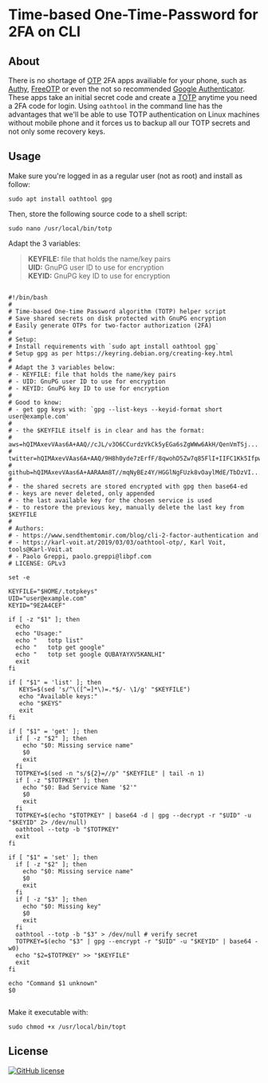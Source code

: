 # Time-based One-Time-Password for 2FA on CLI
## About ##
There is no shortage of [OTP](https://en.wikipedia.org/wiki/One-time_password) 2FA apps availiable for your phone, such as [Authy](https://authy.com), [FreeOTP](https://freeotp.github.io/) or even the not so recommended [Google Authenticator](https://play.google.com/store/apps/details?id=com.google.android.apps.authenticator2&hl=en_us).
These apps take an initial secret code and create a [TOTP](https://en.wikipedia.org/wiki/Time-based_One-time_Password_algorithm) anytime you  need a 2FA code for login.
Using `oathtool` in the command line has the advantages that we'll be able to use TOTP authentication on Linux machines without mobile phone and it forces us to backup all our TOTP secrets and not only some recovery keys.
## Usage ##
Make sure you're logged in as a regular user (not as root) and install as follow:

`sudo apt install oathtool gpg`

Then, store the following source code to a shell script:

`sudo nano /usr/local/bin/totp`

Adapt the 3 variables:
>    **KEYFILE:** file that holds the name/key pairs<br/>
>    **UID:** GnuPG user ID to use for encryption<br />
>    **KEYID:** GnuPG key ID to use for encryption<br />

<pre><code>
#!/bin/bash
# 
# Time-based One-time Password algorithm (TOTP) helper script
# Save shared secrets on disk protected with GnuPG encryption
# Easily generate OTPs for two-factor authorization (2FA)
#
# Setup:
# Install requirements with `sudo apt install oathtool gpg`
# Setup gpg as per https://keyring.debian.org/creating-key.html
#
# Adapt the 3 variables below:
# - KEYFILE: file that holds the name/key pairs
# - UID: GnuPG user ID to use for encryption
# - KEYID: GnuPG key ID to use for encryption
#
# Good to know:
# - get gpg keys with: `gpg --list-keys --keyid-format short user@example.com'
#
# - the $KEYFILE itself is in clear and has the format:
#     aws=hQIMAxevVAas6A+AAQ//cJL/v3O6CCurdzVkCk5yEGa6sZgWWw6AkH/QenVmTSj...
#     twitter=hQIMAxevVAas6A+AAQ/9H8h0yde7zErfF/8qwohD5Zw7q85FlI+IIFC1Kk5Ifpw...
#     github=hQIMAxevVAas6A+AARAAm8T//mqNyBEz4Y/HGGlNgFUzk8vOaylMdE/TbDzVI...
#
# - the shared secrets are stored encrypted with gpg then base64-ed
# - keys are never deleted, only appended
# - the last available key for the chosen service is used
# - to restore the previous key, manually delete the last key from $KEYFILE
#
# Authors:
# - https://www.sendthemtomir.com/blog/cli-2-factor-authentication and
# - https://karl-voit.at/2019/03/03/oathtool-otp/, Karl Voit, tools@Karl-Voit.at
# - Paolo Greppi, paolo.greppi@libpf.com
# LICENSE: GPLv3

set -e

KEYFILE="$HOME/.totpkeys"
UID="user@example.com"
KEYID="9E2A4CEF"

if [ -z "$1" ]; then
  echo
  echo "Usage:"
  echo "   totp list"
  echo "   totp get google"
  echo "   totp set google QUBAYAYXV5KANLHI"
  exit
fi

if [ "$1" = 'list' ]; then
   KEYS=$(sed 's/^\([^=]*\)=.*$/- \1/g' "$KEYFILE")
   echo "Available keys:"
   echo "$KEYS"
   exit
fi

if [ "$1" = 'get' ]; then
  if [ -z "$2" ]; then
    echo "$0: Missing service name"
    $0
    exit
  fi
  TOTPKEY=$(sed -n "s/${2}=//p" "$KEYFILE" | tail -n 1)
  if [ -z "$TOTPKEY" ]; then
    echo "$0: Bad Service Name '$2'"
    $0
    exit
  fi
  TOTPKEY=$(echo "$TOTPKEY" | base64 -d | gpg --decrypt -r "$UID" -u "$KEYID" 2> /dev/null)
  oathtool --totp -b "$TOTPKEY"
  exit
fi

if [ "$1" = 'set' ]; then
  if [ -z "$2" ]; then
    echo "$0: Missing service name"
    $0
    exit
  fi
  if [ -z "$3" ]; then
    echo "$0: Missing key"
    $0
    exit
  fi
  oathtool --totp -b "$3" > /dev/null # verify secret
  TOTPKEY=$(echo "$3" | gpg --encrypt -r "$UID" -u "$KEYID" | base64 -w0)
  echo "$2=$TOTPKEY" >> "$KEYFILE"
  exit
fi

echo "Command $1 unknown"
$0

</code></pre>
</p>
Make it executable with:

`sudo chmod +x /usr/local/bin/topt`

## License ##
<a href="https://raw.githubusercontent.com/citizen010/empty-site-template/master/LICENSE" rel="nofollow"><img src="https://camo.githubusercontent.com/890acbdcb87868b382af9a4b1fac507b9659d9bf/68747470733a2f2f696d672e736869656c64732e696f2f62616467652f6c6963656e73652d4d49542d626c75652e737667" alt="GitHub license" data-canonical-src="https://img.shields.io/badge/license-MIT-blue.svg" style="max-width:100%;"></a>
